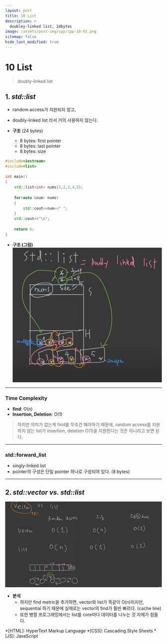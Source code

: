 ```yaml
---
layout: post
title: 10 List
description: >
  doubley-linked list, 24bytes
image: /assets/post-img/cpp/cpp-10-01.png
sitemap: false
hide_last_modified: true
---
```


# 10 List
> doubly-linked list

## 1. _std::list_
- random access가 지원되지 않고,
- doubly-linked list 라서 거의 사용하지 않는다.

- __구조__ (24 bytes)
	- 8 bytes: first pointer
	- 8 bytes: last pointer
	- 8 bytes: size

```cpp
#include<iostream>
#include<list>

int main()
{
	std::list<int> nums{1,2,3,4,5};

	for(auto &num: nums)
	{
		std::cout<<num<<" ";
	}
	std::cout<<"\n";

	return 0;
}
```

- __구조 (그림)__
![](../../assets/post-img/cpp/cpp-10-01.png)

---
### Time Complexity
- __find__: O(n)
- __Insertion, Deletion__: O(1)

> 하지만 의미가 없는게 find를 무조건 해야하기 때문에, random access를 지원하지 않는 list가 insertion, deletion O(1)을 지원한다는 것은 아니라고 보면 된다.

---
### std::forward_list

- singly-linked list
- pointer의 구성은 단일 pointer 하나로 구성되어 있다. (8 bytes)

---
## 2. _std::vector vs. std::list_

![](../../assets/post-img/cpp/cpp-10-02.png)

- __분석__
	- 하지만 find metric을 추가하면, vector와 list가 똑같이 O(n)이지만, sequential 하기 때문에 실제로는 vector의 find가 훨씬 빠르다. (cache line)
	- 또한 병렬 프로그래밍에서는 list를 core마다 데이터를 나누는 것 자체가 힘들다.

*[HTML]: HyperText Markup Language
*[CSS]: Cascading Style Sheets
*[JS]: JavaScript